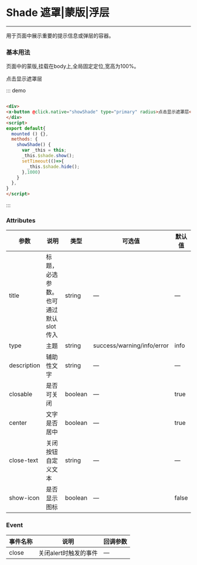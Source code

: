# Shade 遮罩|蒙版|浮层
----
用于页面中展示重要的提示信息或弹层的容器。

### 基本用法
页面中的蒙版,挂载在body上,全局固定定位,宽高为100%。

<div class="demo-block">
	<x-button @click.native="showShade" type="primary" radius>点击显示遮罩层</x-button>
</div>

<script>
  import button from '../../packages/button'
  import Vue from 'vue'
  export default{
    mounted () {
      },
    methods: {
      showShade() {
        var _this = this;
        _this.$shade.show( Vue.component('icon', {
            template: '<div>' +
              '<div> <x-button @click.native="hideShade" type="primary" radius>点击隐藏遮罩层</x-button>' + 
              '</div>',
            methods: {
              hideShade(){
                _this.$shade.hide();
              }
            }
        }));
	  	}
    },    
  }
</script>

::: demo
```html

<div>
<x-button @click.native="showShade" type="primary" radius>点击显示遮罩层</x-button>
</div>
<script>
export default{
  mounted () {},
  methods: {
    showShade() {
      var _this = this;
      _this.$shade.show();
      setTimeout(()=>{
        _this.$shade.hide();
      },1000)
    }
  },    
}
</script>

```
:::


### Attributes
| 参数      | 说明                                 | 类型      | 可选值       | 默认值   |
|---------- |------------------------------------ |---------- |------------- |-------- |
|title      |	标题，必选参数。也可通过默认 slot 传入 |	string   |	—           |	—       |
|type	      | 主题                                |	string    |	success/warning/info/error|	info |
|description |	辅助性文字                         |	string    |	—             |	—      |
|closable   |	是否可关闭                           |	boolean   |	—	            | true   |
|center     |	文字是否居中                         |	boolean  |	—            |	true  |
|close-text	| 关闭按钮自定义文本                    |	string   |	—            |	—     |
|show-icon  |	是否显示图标                         |	boolean  	| —             |	false  |

### Event
| 事件名称      | 说明       | 回调参数   |
|------------- |----------- |---------  |
|close         |关闭alert时触发的事件| —  |
